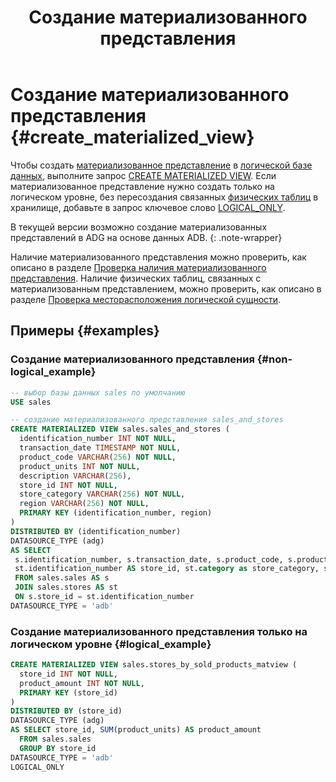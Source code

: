 ﻿---
layout: default
title: Создание материализованного представления
nav_order: 8
parent: Управление схемой данных
grand_parent: Работа с системой
has_children: false
---

# Создание материализованного представления {#create_materialized_view}

Чтобы создать [материализованное представление](../../../overview/main_concepts/materialized_view/materialized_view.md) 
в [логической базе данных](../../../overview/main_concepts/logical_db/logical_db.md), 
выполните запрос [CREATE MATERIALIZED VIEW](../../../reference/sql_plus_requests/CREATE_MATERIALIZED_VIEW/CREATE_MATERIALIZED_VIEW.md).
Если материализованное представление нужно создать только на логическом уровне, без 
пересоздания связанных [физических таблиц](../../../overview/main_concepts/physical_table/physical_table.md) 
в хранилище, добавьте в запрос ключевое слово 
[LOGICAL_ONLY](../../../reference/sql_plus_requests/CREATE_MATERIALIZED_VIEW/CREATE_MATERIALIZED_VIEW.md#logical_only).

В текущей версии возможно создание материализованных представлений в ADG на основе данных ADB.
{: .note-wrapper}

Наличие материализованного представления можно проверить, как описано в разделе 
[Проверка наличия материализованного представления](../entity_presence_check/entity_presence_check.md#mat_view_check).
Наличие физических таблиц, связанных с материализованным представлением, можно проверить, как описано в разделе 
[Проверка месторасположения логической сущности](../../../working_with_system/other_features/datasource_check/datasource_check.md).

## Примеры {#examples}

### Создание материализованного представления {#non-logical_example}

```sql
-- выбор базы данных sales по умолчанию
USE sales

-- создание материализованного представления sales_and_stores
CREATE MATERIALIZED VIEW sales.sales_and_stores (
  identification_number INT NOT NULL,
  transaction_date TIMESTAMP NOT NULL,
  product_code VARCHAR(256) NOT NULL,
  product_units INT NOT NULL,
  description VARCHAR(256),
  store_id INT NOT NULL,
  store_category VARCHAR(256) NOT NULL,
  region VARCHAR(256) NOT NULL,
  PRIMARY KEY (identification_number, region)
)
DISTRIBUTED BY (identification_number)
DATASOURCE_TYPE (adg)
AS SELECT
 s.identification_number, s.transaction_date, s.product_code, s.product_units, s.description,
 st.identification_number AS store_id, st.category as store_category, st.region
 FROM sales.sales AS s
 JOIN sales.stores AS st
 ON s.store_id = st.identification_number
DATASOURCE_TYPE = 'adb'
```

### Создание материализованного представления только на логическом уровне {#logical_example}

```sql
CREATE MATERIALIZED VIEW sales.stores_by_sold_products_matview (
  store_id INT NOT NULL,
  product_amount INT NOT NULL,
  PRIMARY KEY (store_id)
)
DISTRIBUTED BY (store_id)
DATASOURCE_TYPE (adg)
AS SELECT store_id, SUM(product_units) AS product_amount
  FROM sales.sales
  GROUP BY store_id
DATASOURCE_TYPE = 'adb'
LOGICAL_ONLY
```
